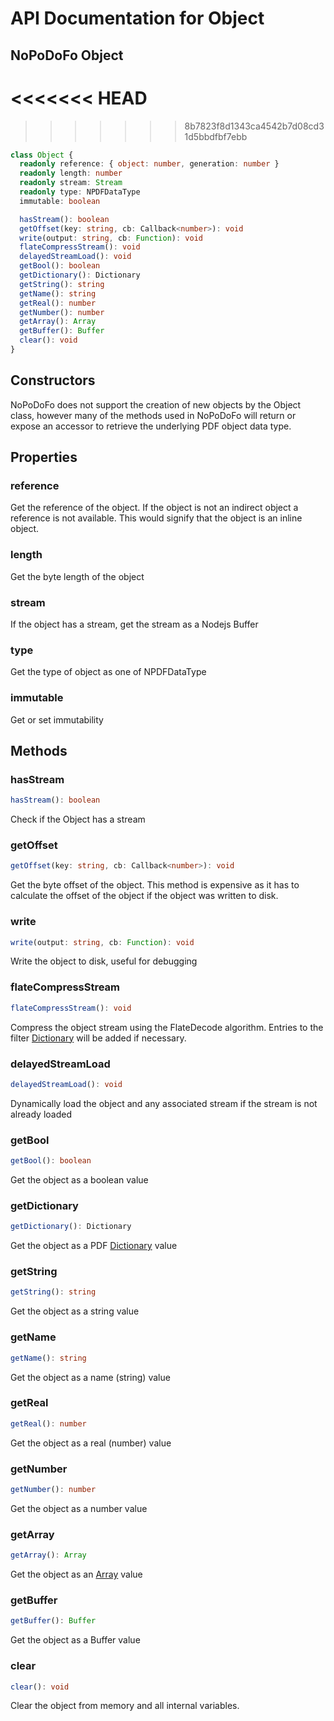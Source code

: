 # API Documentation for Object

## NoPoDoFo Object
<<<<<<< HEAD
=======

>>>>>>> 8b7823f8d1343ca4542b7d08cd31d5bbdfbf7ebb
```typescript
class Object {
  readonly reference: { object: number, generation: number }
  readonly length: number
  readonly stream: Stream
  readonly type: NPDFDataType
  immutable: boolean

  hasStream(): boolean
  getOffset(key: string, cb: Callback<number>): void
  write(output: string, cb: Function): void
  flateCompressStream(): void
  delayedStreamLoad(): void
  getBool(): boolean
  getDictionary(): Dictionary
  getString(): string
  getName(): string
  getReal(): number
  getNumber(): number
  getArray(): Array
  getBuffer(): Buffer
  clear(): void
}
```

## Constructors
NoPoDoFo does not support the creation of new objects by the Object class, however many of the methods used in NoPoDoFo
will return or expose an accessor to retrieve the underlying PDF object data type.

## Properties

### reference
Get the reference of the object. If the object is not an indirect object a reference is not available. This would
signify that the object is an inline object.

### length

Get the byte length of the object

### stream

If the object has a stream, get the stream as a Nodejs Buffer

### type

Get the type of object as one of NPDFDataType

### immutable

Get or set immutability

## Methods

### hasStream
```typescript
hasStream(): boolean
```

Check if the Object has a stream

### getOffset

```typescript
getOffset(key: string, cb: Callback<number>): void
```

Get the byte offset of the object. This method is expensive as it has to calculate the offset of the object if the object was written to disk.

### write

```typescript
write(output: string, cb: Function): void
```

Write the object to disk, useful for debugging

### flateCompressStream

```typescript
flateCompressStream(): void
```

Compress the object stream using the FlateDecode algorithm. Entries to the filter [Dictionary](./dictionary.md) will be added if necessary.

### delayedStreamLoad

```typescript
delayedStreamLoad(): void
```

Dynamically load the object and any associated stream if the stream is not already loaded

### getBool

```typescript
getBool(): boolean
```

Get the object as a boolean value

### getDictionary

```typescript
getDictionary(): Dictionary
```

Get the object as a PDF [Dictionary](./dictionary.md) value

### getString

```typescript
getString(): string
```

Get the object as a string value

### getName

```typescript
getName(): string
```

Get the object as a name (string) value

### getReal

```typescript
getReal(): number
```

Get the object as a real (number) value

### getNumber

```typescript
getNumber(): number
```

Get the object as a number value

### getArray

```typescript
getArray(): Array
```

Get the object as an [Array](./array.md) value

### getBuffer

```typescript
getBuffer(): Buffer
```

Get the object as a Buffer value

### clear

```typescript
clear(): void
```

Clear the object from memory and all internal variables.
